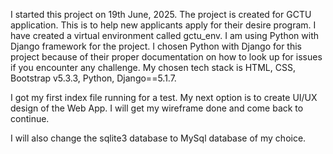 I started this project on 19th June, 2025.
The project is created for GCTU application. This is to help new applicants apply for their desire program.
I have created a virtual environment called gctu_env.
I am using Python with Django framework for the project. I chosen Python with Django for this project because of their proper documentation on how to look up for issues if you encounter any challenge. My chosen tech stack is HTML, CSS, Bootstrap v5.3.3, Python, Django==5.1.7.

I got my first index file running for a test.
My next option is to create UI/UX design of the Web App. I will get my wireframe done and come back to continue.

I will also change the sqlite3 database to MySql database of my choice.